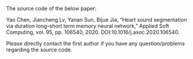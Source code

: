 The source code of the below paper:

Yao Chen, Jiancheng Lv, Yanan Sun, Bijue Jia, “Heart sound segmentation via duration long–short term memory neural network,” Applied Soft Computing, vol. 95, pp. 106540, 2020. DOI:10.1016/j.asoc.2020.106540.

Please directly contact the first author if you have any question/problems regarding the source code.
